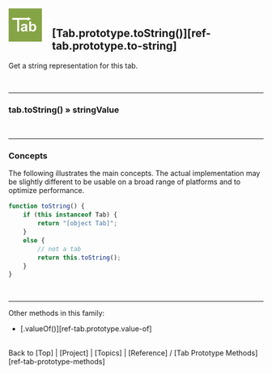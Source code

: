 <a name="top" ></a>

<img src="../img/tab-logo128.png" alt="Tab logo" align="left" style="float:left; margin-top:-22px;" height="66" /><img src="../img/1x1.png" align="left" style="float:left;" height="44" width="20" />
## [Tab.prototype.toString()][ref-tab.prototype.to-string]

Get a string representation for this tab.

<br />

---
### tab.toString() » stringValue

<br />

---
### Concepts

The following illustrates the main concepts.  The actual implementation may be slightly different to be usable on a broad range of platforms and to optimize performance.

````javascript
function toString() {
    if (this instanceof Tab) {
        return "[object Tab]";
    }
    else {
        // not a tab
        return this.toString();
    }
}
````

<br />

---

Other methods in this family:
*   [.valueOf()][ref-tab.prototype.value-of]



<br /> Back to [Top] | [Project] | [Topics] | [Reference] / [Tab Prototype Methods][ref-tab-prototype-methods] <br />
